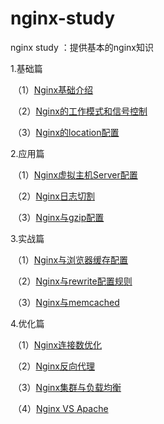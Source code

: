 # nginx-study
nginx study ：提供基本的nginx知识



1.基础篇

​    （1）[Nginx基础介绍](https://github.com/takeheartying/nginx-study/blob/master/resources/1.%E5%9F%BA%E7%A1%80%E7%AF%87/1.Nginx%E5%9F%BA%E7%A1%80%E4%BB%8B%E7%BB%8D.md)

​    （2）[Nginx的工作模式和信号控制](https://github.com/takeheartying/nginx-study/blob/master/resources/1.%E5%9F%BA%E7%A1%80%E7%AF%87/2.Nginx%E7%9A%84%E5%B7%A5%E4%BD%9C%E6%A8%A1%E5%BC%8F%E5%92%8C%E4%BF%A1%E5%8F%B7%E6%8E%A7%E5%88%B6.md)

​    （3）[Nginx的location配置](https://github.com/takeheartying/nginx-study/blob/master/resources/1.%E5%9F%BA%E7%A1%80%E7%AF%87/3.Nginx%E7%9A%84location%E9%85%8D%E7%BD%AE.md)

2.应用篇

​    （1）[Nginx虚拟主机Server配置](https://github.com/takeheartying/nginx-study/blob/master/resources/2.%E5%BA%94%E7%94%A8%E7%AF%87/4.Nginx%E8%99%9A%E6%8B%9F%E4%B8%BB%E6%9C%BAServer%E9%85%8D%E7%BD%AE.md)

​    （2）[Nginx日志切割](https://github.com/takeheartying/nginx-study/blob/master/resources/2.%E5%BA%94%E7%94%A8%E7%AF%87/5.Nginx%E6%97%A5%E5%BF%97%E5%88%87%E5%89%B2.md)

​    （3）[Nginx与gzip配置](https://github.com/takeheartying/nginx-study/blob/master/resources/2.%E5%BA%94%E7%94%A8%E7%AF%87/6.Nginx%E4%B8%8Egzip%E9%85%8D%E7%BD%AE.md)

3.实战篇

​    （1）[Nginx与浏览器缓存配置](https://github.com/takeheartying/nginx-study/blob/master/resources/3.%E5%AE%9E%E6%88%98%E7%AF%87/7.Nginx%E4%B8%8E%E6%B5%8F%E8%A7%88%E5%99%A8%E7%BC%93%E5%AD%98%E9%85%8D%E7%BD%AE.md)

​    （2）[Nginx与rewrite配置规则](https://github.com/takeheartying/nginx-study/blob/master/resources/3.%E5%AE%9E%E6%88%98%E7%AF%87/8.Nginx%E4%B8%8Erewrite%E9%85%8D%E7%BD%AE%E8%A7%84%E5%88%99.md)

​    （3）[Nginx与memcached](https://github.com/takeheartying/nginx-study/blob/master/resources/3.%E5%AE%9E%E6%88%98%E7%AF%87/9.Nginx%E4%B8%8Ememcached.md)

4.优化篇

​    （1）[Nginx连接数优化](https://github.com/takeheartying/nginx-study/blob/master/resources/4.%E4%BC%98%E5%8C%96%E7%AF%87/10.Nginx%E8%BF%9E%E6%8E%A5%E6%95%B0%E4%BC%98%E5%8C%96.md)

​    （2）[Nginx反向代理](https://github.com/takeheartying/nginx-study/blob/master/resources/4.%E4%BC%98%E5%8C%96%E7%AF%87/11.Nginx%E5%8F%8D%E5%90%91%E4%BB%A3%E7%90%86.md)

​    （3）[Nginx集群与负载均衡](https://github.com/takeheartying/nginx-study/blob/master/resources/4.%E4%BC%98%E5%8C%96%E7%AF%87/12.Nginx%E9%9B%86%E7%BE%A4%E4%B8%8E%E8%B4%9F%E8%BD%BD%E5%9D%87%E8%A1%A1.md)

​    （4）[Nginx VS Apache](https://github.com/takeheartying/nginx-study/blob/master/resources/4.%E4%BC%98%E5%8C%96%E7%AF%87/13.Nginx%20vs%20Apache.md)
